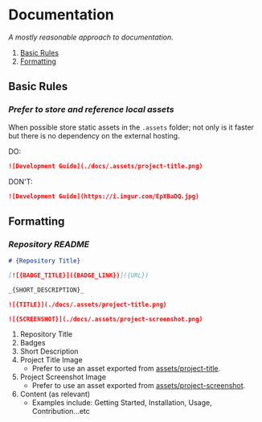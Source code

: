 # Documentation

_A mostly reasonable approach to documentation._

1. [Basic Rules](#basic-rules)
2. [Formatting](#formatting)

## Basic Rules

### _Prefer to store and reference local assets_

When possible store static assets in the `.assets` folder; not only is it faster but there is no dependency on the external hosting.

DO:

```markdown
![Development Guide](./docs/.assets/project-title.png)
```

DON'T:

```markdown
![Development Guide](https://i.imgur.com/EpXBaDQ.jpg)
```

## Formatting

### _Repository README_

```markdown
# {Repository Title}

[![{BADGE_TITLE}]({BADGE_LINK})]({URL})

_{SHORT_DESCRIPTION}_

![{TITLE}](./docs/.assets/project-title.png)

![{SCREENSHOT}](./docs/.assets/project-screenshot.png)
```

1. Repository Title
1. Badges
1. Short Description
1. Project Title Image
    - Prefer to use an asset exported from [assets/project-title](https://github.com/smiosoft/assets#templates).
1. Project Screenshot Image
   - Prefer to use an asset exported from [assets/project-screenshot](https://github.com/smiosoft/assets#templates).
1. Content (as relevant)
   - Examples include: Getting Started, Installation, Usage, Contribution...etc
